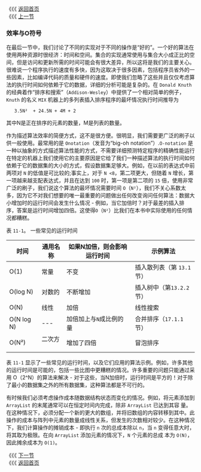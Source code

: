 《《《 [返回首页](../README.md)       <br/>
《《《 [上一节](02_Implementations.md)

### 效率与Ο符号

在最后一节中，我们讨论了不同的实现对于不同的操作是“好的”。一个好的算法在使用两种资源时很经济：时间和空间。集合的实现通常使用与集合大小成正比的空间，但是访问和更新所需的时间可能会有很大差异，所以这将是我们的主要关心。很难说一个程序执行的速度有多快，因为这取决于很多因素，包括程序员省外的一些因素，比如编译代码的质量和硬件的速度。即使我们忽略了这些并且仅仅考虑算法的执行时间如何依赖于它的数据，详细的分析可能是复杂的。在 `Donald Knuth` 的经典着作“排序和搜索”（`Addison-Wesley`）中提供了一个相对简单的例子， `Knuth` 的名义 `MIX` 机器上的多列表插入排序程序的最坏情况执行时间推导为

```
   3.5N²  + 24.5N + 4M + 2
```

其中N是正在排序的元素的数量，M是列表的数量。

作为描述算法效率的简便方式，这不是很方便。很明显，我们需要更广泛的刷子以供一般使用。最常用的是 `Onotation`（发音为“big-oh notation”）.`O-notation` 是一种以抽象的方式描述算法性能的方式，不需要详细预测特定程序的精确性能运行在特定的机器上我们使用它的主要原因是它给了我们一种描述算法的执行时间如何依赖于它的数据集的大小的方式，假设数据集足够大。例如，在以前的表达式中前两项对 `N` 的低值是可比较的;事实上，对于 `N <8`，第二项更大，但随着 `N` 增长，第一项越来越支配表达式，并且在达到 `100` 时，第一项是第二项的 `15` 倍，使用非常广泛的刷子，我们说这个算法的最坏情况需要时间 `O`（`N²`），我们不关心系数太多，因为它不对我们想要的唯一最重要的问题做出任何改变询问任何算法：数据大小增加时的运行时间会发生什么情况 - 例如，当它加倍时？对于最差的插入排序，答案是运行时间增加四倍。这使得`O`（`N²`）比我们在本书中实际使用的任何情况都糟糕。

表 `11-1`。 一些常见的运行时间


时间       |通用名称  |如果N加倍，则会影响运行时间|示例算法
---        |---      |---                      |---
O(1)       |常量     | 不变                     |插入散列表（第 `13.1` 节）
O(log N)   |对数的   |不断增加                  |插入树中（第`13.2.2`节）
O(N)       |线性     |加倍                      |线性搜索
O(N log N) |---      |加倍加上与`N`成比例的量    |合并排序（`17.1.1`节）       
O(N²)      |二次方   |增加了四倍                |冒泡排序

表 `11-1` 显示了一些常见的运行时间，以及它们应用的算法示例。例如，许多其他的运行时间是可能的，包括一些比图中更糟糕的情况。许多重要的问题只能通过采用
O（2^N）的算法来解决 - 对于这些，当N加倍时，运行时间是平方的！对于除了最小的数据集之外的所有数据集，这种算法都是不可行的。

有时候我们必须考虑操作成本随数据结构状态而变化的情况。例如，将元素添加到 `ArrayList` 的末尾通常可以在恒定时间内完成，除非 `ArrayList` 已达到其容
量。在这种情况下，必须分配一个新的更大的数组，并将旧数组的内容转移到其中。此操作的成本与阵列中元素的数量成线性关系，但发生的次数相对较少。在这种情况
下，我们计算操作的摊销成本 - 即执行 `n` 次的总成本除以 `n`，当 `n` 变得任意大时，将其取为极限。在向 `ArrayList` 添加元素的情况下，`N` 个元素的总成
本为 `O(N)`，因此摊余成本为 `O(1)`。

《《《 [下一节](04_contract.md)      <br/>
《《《 [返回首页](../README.md)